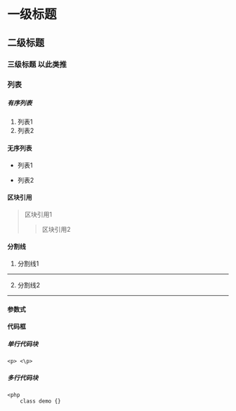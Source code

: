 # 一级标题
## 二级标题
### 三级标题  以此类推

### 列表
##### 有序列表
1. 列表1
2. 列表2

#### 无序列表
+ 列表1
* 列表2

#### 区块引用
> 区块引用1
>> 区块引用2


#### 分割线
1. 分割线1
*******
2. 分割线2
---

#### 参数式



#### 代码框
##### 单行代码块
`<p> <\p>`


##### 多行代码块
```
<php
    class demo {}
```